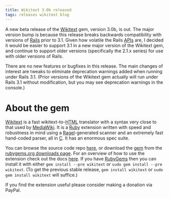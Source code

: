 ```yaml
---
title: Wikitext 3.0b released
tags: releases wikitext blog
---
```


A new beta release of the [Wikitext](/wiki/Wikitext) gem, version 3.0b, is out. The major version bump is because this release breaks backwards compatibility with versions of [Rails](/wiki/Rails) prior to 3.1. Given how volatile the Rails [APIs](/wiki/APIs) are, I decided it would be easier to support 3.1 in a new major version of the Wikitext gem, and continue to support older versions (specifically the 2.1.x series) for use with older versions of Rails.

There are no new features or bugfixes in this release. The main changes of interest are tweaks to eliminate deprecation warnings added when running under Rails 3.1. (Prior versions of the Wikitext gem actually will run under Rails 3.1 without modification, but you may see deprecation warnings in the console.)

# About the gem

[Wikitext](/wiki/Wikitext) is a fast wikitext-to-[HTML](/wiki/HTML) translator with a syntax very close to that used by [MediaWiki](/wiki/MediaWiki). It is a [Ruby](/wiki/Ruby) extension written with speed and robustness in mind using a [Ragel](/wiki/Ragel)-generated scanner and an extremely fast hand-coded parser, all in [C](/wiki/C). It has an enormous spec suite.

You can browse the source code repo [here](/repos/wikitext), or download the [gem](/wiki/gem) from the [rubygems.org downloads page](http://rubygems.org/gems/wikitext). For an overview of how to use the extension check out the docs [here](/products/wikitext/doc/). If you have [RubyGems](/wiki/RubyGems) then you can install it with either `gem install --pre wikitext` or `sudo gem install --pre wikitext`. (To get the previous stable release, `gem install wikitext` or `sudo gem install wikitext` will suffice.)

If you find the extension useful please consider making a donation via PayPal.
